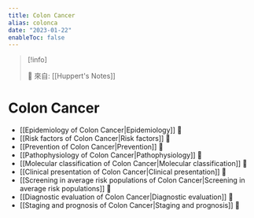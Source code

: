 ```yaml
---
title: Colon Cancer
alias: colonca
date: "2023-01-22"
enableToc: false
---
```


> [!info]
>
> 🌱 來自: [[Huppert's Notes]]

# Colon Cancer

- [[Epidemiology of Colon Cancer|Epidemiology]] 󰒖
- [[Risk factors of Colon Cancer|Risk factors]] 󰒖
- [[Prevention of Colon Cancer|Prevention]] 󰒖
- [[Pathophysiology of Colon Cancer|Pathophysiology]] 󰒖
- [[Molecular classification of Colon Cancer|Molecular classification]] 󰒖
- [[Clinical presentation of Colon Cancer|Clinical presentation]] 󰒖
- [[Screening in average risk populations of Colon Cancer|Screening in average risk populations]] 󰒖
- [[Diagnostic evaluation of Colon Cancer|Diagnostic evaluation]] 󰒖
- [[Staging and prognosis of Colon Cancer|Staging and prognosis]] 󰒖
